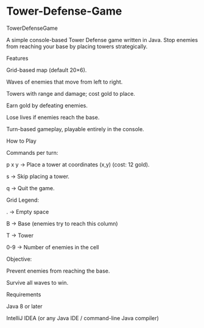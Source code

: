 # Tower-Defense-Game

TowerDefenseGame

A simple console-based Tower Defense game written in Java.
Stop enemies from reaching your base by placing towers strategically.

Features

Grid-based map (default 20×6).

Waves of enemies that move from left to right.

Towers with range and damage; cost gold to place.

Earn gold by defeating enemies.

Lose lives if enemies reach the base.

Turn-based gameplay, playable entirely in the console.

How to Play

Commands per turn:

p x y → Place a tower at coordinates (x,y) (cost: 12 gold).

s → Skip placing a tower.

q → Quit the game.

Grid Legend:

. → Empty space

B → Base (enemies try to reach this column)

T → Tower

0-9 → Number of enemies in the cell

Objective:

Prevent enemies from reaching the base.

Survive all waves to win.

Requirements

Java 8 or later

IntelliJ IDEA (or any Java IDE / command-line Java compiler)
